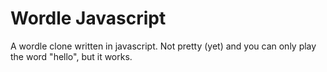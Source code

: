 # Wordle Javascript

A wordle clone written in javascript. Not pretty (yet) and you can only play the word "hello", but it works.
